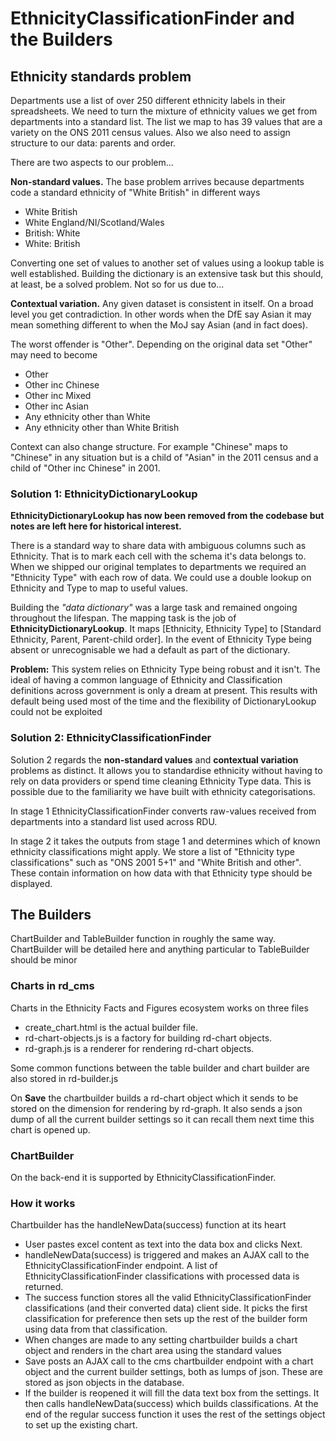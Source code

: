 
# EthnicityClassificationFinder and the Builders

## Ethnicity standards problem

Departments use a list of over 250 different ethnicity labels in their spreadsheets.
We need to turn the mixture of ethnicity values we get from departments into a standard list.
The list we map to has 39 values that are a variety on the ONS 2011 census values.
Also we also need to assign structure to our data: parents and order.

There are two aspects to our problem...

**Non-standard values.** The base problem arrives because departments code a standard ethnicity of "White British" in different ways

- White British
- White England/NI/Scotland/Wales
- British: White
- White: British

Converting one set of values to another set of values using a lookup table is well established.
Building the dictionary is an extensive task but this should, at least, be a solved problem. Not so for us due to...

**Contextual variation.** Any given dataset is consistent in itself. On a broad level you get contradiction.
In other words when the DfE say Asian it may mean something different to when the MoJ say Asian (and in fact does).

The worst offender is "Other". Depending on the original data set "Other" may need to become

- Other
- Other inc Chinese
- Other inc Mixed
- Other inc Asian
- Any ethnicity other than White
- Any ethnicity other than White British

Context can also change structure. For example "Chinese" maps to "Chinese" in any situation but is a child of "Asian" in the 2011 census and a child of "Other inc Chinese" in 2001.

### Solution 1: EthnicityDictionaryLookup

**EthnicityDictionaryLookup has now been removed from the codebase but notes are left here for historical interest.**

There is a standard way to share data with ambiguous columns such as Ethnicity. That is to mark each cell with the schema it's data belongs to.
When we shipped our original templates to departments we required an "Ethnicity Type" with each row of data. We could use a double lookup on Ethnicity and Type to map to useful values.

Building the *"data dictionary"* was a large task and remained ongoing throughout the lifespan. The mapping task is the job of **EthnicityDictionaryLookup**. It maps [Ethnicity, Ethnicity Type] to [Standard Ethnicity, Parent, Parent-child order]. In the event of Ethnicity Type being absent or unrecognisable we had a default as part of the dictionary.

**Problem:** This system relies on Ethnicity Type being robust and it isn't. The ideal of having a common language of Ethnicity and Classification definitions across government is only a dream at present. This results with default being used most of the time and the flexibility of DictionaryLookup could not be exploited



### Solution 2: EthnicityClassificationFinder

Solution 2 regards the **non-standard values** and **contextual variation** problems as distinct. It allows you to standardise ethnicity without having to rely on data providers or spend time cleaning Ethnicity Type data. This is possible due to the familiarity we have built with ethnicity categorisations.

In stage 1 EthnicityClassificationFinder converts raw-values received from departments into a standard list used across RDU.

In stage 2 it takes the outputs from stage 1 and determines which of known ethnicity classifications might apply. We store a list of "Ethnicity type classifications" such as "ONS 2001 5+1" and "White British and other". These contain information on how data with that Ethnicity type should be displayed.



## The Builders

ChartBuilder and TableBuilder function in roughly the same way. ChartBuilder will be detailed here and anything particular to TableBuilder should be minor

### Charts in rd_cms

Charts in the Ethnicity Facts and Figures ecosystem works on three files

- create_chart.html is the actual builder file.
- rd-chart-objects.js is a factory for building rd-chart objects.
- rd-graph.js is a renderer for rendering rd-chart objects.

Some common functions between the table builder and chart builder are also stored in rd-builder.js

On **Save** the chartbuilder builds a rd-chart object which it sends to be stored on the dimension for rendering by rd-graph. It also sends a json dump of all the current builder settings so it can recall them next time this chart is opened up.

### ChartBuilder

On the back-end it is supported by EthnicityClassificationFinder.

### How it works

Chartbuilder has the handleNewData(success) function at its heart

- User pastes excel content as text into the data box and clicks Next.
- handleNewData(success) is triggered and makes an AJAX call to the EthnicityClassificationFinder endpoint. A list of EthnicityClassificationFinder classifications with processed data is returned.
- The success function stores all the valid EthnicityClassificationFinder classifications (and their converted data) client side. It picks the first classification for preference then sets up the rest of the builder form using data from that classification.
- When changes are made to any setting chartbuilder builds a chart object and renders in the chart area using the standard values
- Save posts an AJAX call to the cms chartbuilder endpoint with a chart object and the current builder settings, both as lumps of json. These are stored as json objects in the database.
- If the builder is reopened it will fill the data text box from the settings. It then calls handleNewData(success) which builds classifications. At the end of the regular success function it uses the rest of the settings object to set up the existing chart.
